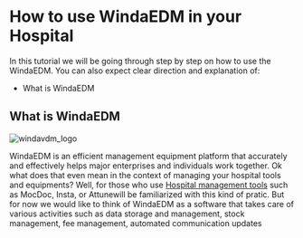 # How to use WindaEDM in your Hospital

In this tutorial we will be going through step by step on how to use the WindaEDM. 
You can also expect clear direction and explanation of:


- What is WindaEDM




## What is WindaEDM


![windavdm_logo](https://user-images.githubusercontent.com/55901714/166229046-78afaaa5-477a-4509-9fae-dd59b5a2d1d1.jpg)


WindaEDM is an efficient management equipment platform that accurately and effectively helps major enterprises and individuals work together. Ok what does that even mean in the context of managing your hospital tools and equipments? Well, for those who use [Hospital management tools](https://en.wikipedia.org/wiki/Hospital_information_system) such as MocDoc, Insta, or Attunewill be familiarized with this kind of pratic. But for now we would like to think of WindaEDM as a software that takes care of various activities such as data storage and management, stock management, fee management, automated communication updates
